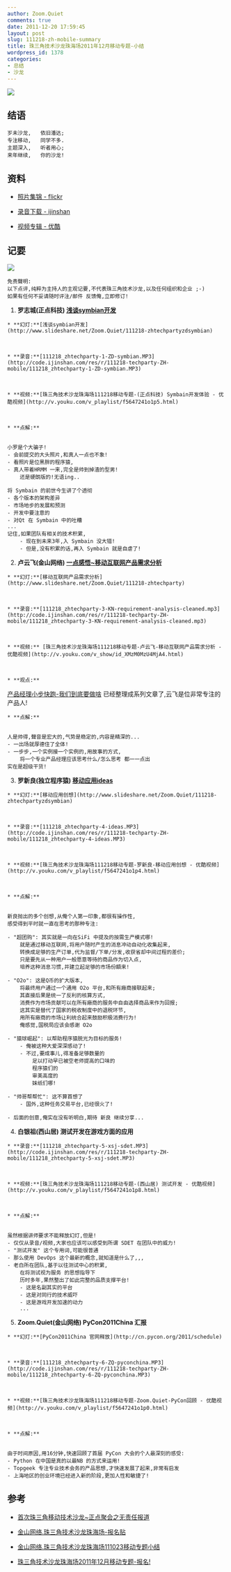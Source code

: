 ```yaml
---
author: Zoom.Quiet
comments: true
date: 2011-12-20 17:59:45
layout: post
slug: 111218-zh-mobile-summary
title: 珠三角技术沙龙珠海场2011年12月移动专题-小结
wordpress_id: 1378
categories:
- 总结
- 沙龙
---
```


[![](http://techparty-media.qiniudn.com/2011/12/R0029200-1024x766.jpg)](http://techparty-media.qiniudn.com/2011/12/R0029200.jpg)



## 结语



    
    
    岁未沙龙,   依旧潘达;
    专注移动,   同学不多.
    主题深入,   听者用心;
    来年继续,   你的沙龙!
    






## 资料





    
  * [照片集锦 - flickr](http://www.flickr.com/photos/zoomq/tags/zhtechparty111218mobile/)
        

    
  * [录音下载 - ijinshan](http://code.ijinshan.com/res/r/111218-techparty-ZH-mobile/)
        

    
  * [视频专辑 - 优酷](http://www.youku.com/playlist_show/id_5647241.html)
        





## 记要


[![](http://techparty-media.qiniudn.com/2011/12/111218-zhtechparty-1024x768.jpg)](http://techparty-media.qiniudn.com/2011/12/111218-zhtechparty.jpg)


    
    免责聲明:
    以下点评,纯粹为主持人的主观记要,不代表珠三角技术沙龙,以及任何组织和企业 ;-)
    如果有任何不妥请随时评注/邮件 反馈俺,立即修订!
    







  1. **罗志城(正点科技) [浅谈symbian开发](http://www.slideshare.net/Zoom.Quiet/111218-zhtechpartyzdsymbian)**
    
    
    * **幻灯:**[浅谈symbian开发](http://www.slideshare.net/Zoom.Quiet/111218-zhtechpartyzdsymbian)
        

    
    * **录音:**[111218_zhtechparty-1-ZD-symbian.MP3](http://code.ijinshan.com/res/r/111218-techparty-ZH-mobile/111218_zhtechparty-1-ZD-symbian.MP3)
        

    
    * **视频:**[珠三角技术沙龙珠海场111218移动专题-(正点科技) Symbain开发体验 - 优酷视频](http://v.youku.com/v_playlist/f5647241o1p5.html)
        

    
    * **点解:**
    
    
    小罗是个大骗子!
    - 会前提交的大头照片,和真人一点也不象!
    - 看照片是位黑胖的程序猿,
    - 真人带着HRMM 一来,完全是帅到掉渣的型男! 
        还是硬朗版的!无语ing..
    
    将 Symbain 的前世今生讲了个透彻
    - 各个版本的架构差异
    - 市场地步的发展和预测
    - 开发中要注意的
    - 对Qt 在 Symbain 中的吐糟
    ...
    记住,如果团队有相关的技术积累,
        - 现在到未来3年,入 Symbain 没大错!
        - 但是,没有积累的话,再入 Symbain 就是自虐了!
            


    
    



  2. **卢云飞(金山网络)  [一点感悟~移动互联网产品需求分析](http://www.slideshare.net/Zoom.Quiet/111218-zhtechparty)**
    
    
    * **幻灯:**[移动互联网产品需求分析](http://www.slideshare.net/Zoom.Quiet/111218-zhtechparty)
        

    
    * **录音:**[111218_zhtechparty-3-KN-requirement-analysis-cleaned.mp3](http://code.ijinshan.com/res/r/111218-techparty-ZH-mobile/111218_zhtechparty-3-KN-requirement-analysis-cleaned.mp3)
        

    
    * **视频:** [珠三角技术沙龙珠海场111218移动专题-卢云飞-移动互联网产品需求分析 - 优酷视频](http://v.youku.com/v_show/id_XMzM0MzU4MjA4.html)
        

    
    * **观点:**
[产品经理小步快跑-我们到底要做啥](http://www.pmgogogo.com/catalog.asp?tags=%E6%88%91%E4%BB%AC%E5%88%B0%E5%BA%95%E8%A6%81%E5%81%9A%E5%95%A5) 已经整理成系列文章了,云飞是位非常专注的产品人!
    
    * **点解:**
    
    
    人是帅得,聲音是宏大的,气势是稳定的,内容是精深的...
    - 一出场就厚德住了全体!
    - 一步步,一个实例接一个实例的,用故事的方式,
        将一个专业产品经理应该思考什么/怎么思考 都一一点出
    实在是超级干货!
            


    
    



  3. **罗新良(独立程序猿) [移动应用ideas](http://www.slideshare.net/Zoom.Quiet/111218-zhtechpartypanda)**
    
    
    * **幻灯:**[移动应用创想](http://www.slideshare.net/Zoom.Quiet/111218-zhtechpartyzdsymbian)
        

    
    * **录音:**[111218_zhtechparty-4-ideas.MP3](http://code.ijinshan.com/res/r/111218-techparty-ZH-mobile/111218_zhtechparty-4-ideas.MP3)
        

    
    * **视频:**[珠三角技术沙龙珠海场111218移动专题-罗新良-移动应用创想 - 优酷视频](http://v.youku.com/v_playlist/f5647241o1p4.html)
        

    
    * **点解:**
    
    
    新良抛出的多个创想,从俺个人第一印象,都很有操作性,
    感受得到平时就一直在思考的那种专注:
    
    - "超团购": 其实就是一向在SiFi 中提及的按需生产模式哪!
        就是通过移动互联网,将用户随时产生的消息冲动自动化收集起来,
        转换成足够的生产订单,代为监督/下单/分发,收获省却中间过程的差价; 
        只是要先从一种用户一般愿意等待的商品作为切入点,
        培养这种消息习惯,并建立起足够的市场份額来!
    
    - "O2o": 这是Q币的扩大版本,
        将最终用户通过一个通用 O2o 平台,和所有廠商接联起来;
        其直接后果是统一了反利的核算方式,
        消费作为市场贡献可以在所有廠商的服务中自由选择商品来作为回报;
        这其实是替代了国家的税收制度中的退税环节,
        用所有廠商的市场让利统合起来鼓励积极消费行为!
        俺感觉,国税局应该会感谢 O2o
    
    - "猿球崛起": 以帮助程序猿脱光为目标的服务!
        - 俺被这种大爱深深感动了!
        - 不过,要成事儿,得准备足够数量的
            足以打动早已被空老师提高的口味的
            程序猿们的
            审美高度的
            妺纸们哪!
    
    - "帅哥帮帮忙": 这不算首想了
        - 国外,这种任务交易平台,已经很火了!
    
    - 后面的创意,俺实在没有听明白,期待 新良 继续分享...
            


    
    



  4. **白银祖(西山居) 测试开发在游戏方面的应用**
    
    
    * **录音:**[111218_zhtechparty-5-xsj-sdet.MP3](http://code.ijinshan.com/res/r/111218-techparty-ZH-mobile/111218_zhtechparty-5-xsj-sdet.MP3)
        

    
    * **视频:**[珠三角技术沙龙珠海场111218移动专题-(西山居) 测试开发 - 优酷视频](http://v.youku.com/v_playlist/f5647241o1p8.html)
        

    
    * **点解:**
    
    
    虽然根据讲师要求不能释放幻灯,但是!
    - 仅仅从录音/视频,大家也应该可以感受到所谓 SDET 在团队中的威力!
    - "测试开发" 这个专用词,可能很普通
    - 那么使用 DevOps 这个最新的概念,就知道是什么了,,,
    - 老白所在团队,基于以往测试中心的积累,
        在将测试视为服务 的思想指导下
        历时多年,果然整出了如此完整的品质支撑平台!
        - 这是名副其实的平台
        - 这是对同行的技术威吓
        - 这是游戏开发加速的动力
        ...
            


    
    



  5. **Zoom.Quiet(金山网络) PyCon2011China 汇报**
    
    
    * **幻灯:**[PyCon2011China 官网释放](http://cn.pycon.org/2011/schedule)
        

    
    * **录音:**[111218_zhtechparty-6-ZQ-pyconchina.MP3](http://code.ijinshan.com/res/r/111218-techparty-ZH-mobile/111218_zhtechparty-6-ZQ-pyconchina.MP3)
        

    
    * **视频:**[珠三角技术沙龙珠海场111218移动专题-Zoom.Quiet-PyCon回顾 - 优酷视频](http://v.youku.com/v_playlist/f5647241o1p0.html)
        

    
    * **点解:**
    
    
    由于时间原因,用16分钟,快速回顾了首届 PyCon 大会的个人最深刻的感受:
    - Python 在中国是真的以最NB 的方式来运用!
    - Topgeek 专注专业技术会务的产品思想,才快速发展了起来,非常有启发
    - 上海地区的创业环境已经进入新的阶段,更加人性和敏捷了!
            


    
    








## 参考






  * [首次珠三角移动技术沙龙~正点聚会之无责任报道](http://techparty.org/2011/09/26/mobileparty-zd11092/)
    


  * [金山网络.珠三角技术沙龙珠海场-报名贴](http://techparty.org/2011/10/13/111023-zh-mobile-honeypanda/)
    


  * [金山网络.珠三角技术沙龙珠海场111023移动专题小结](http://techparty.org/2011/10/25/111023-zh-mobile-record/)
    


  * [珠三角技术沙龙珠海场2011年12月移动专题-报名!](http://techparty.org/2011/12/12/111218-zh-mobile-honeypanda/)
    





